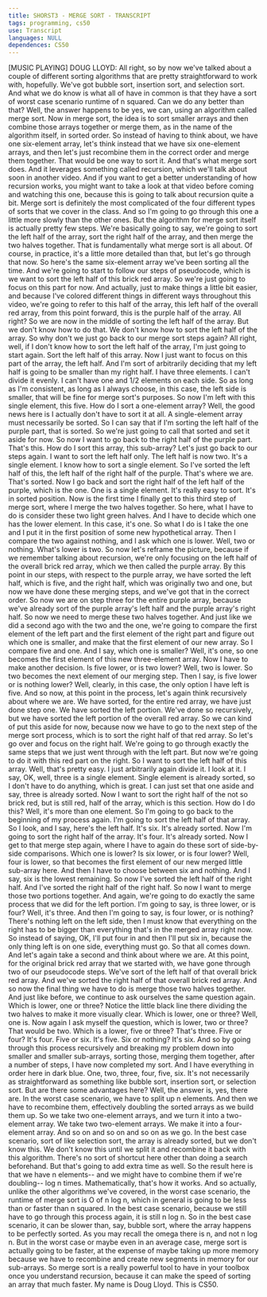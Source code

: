 ```yaml
---
title: SHORST3 - MERGE SORT - TRANSCRIPT
tags: programming, cs50
use: Transcript
languages: NULL
dependences: CS50
---
```


[MUSIC PLAYING] DOUG LLOYD: All right, so by now we've talked about a couple of different sorting algorithms that are pretty straightforward to work with, hopefully. We've got bubble sort, insertion sort, and selection sort. And what we do know is what all of have in common is that they have a sort of worst case scenario runtime of n squared. Can we do any better than that? Well, the answer happens to be yes, we can, using an algorithm called merge sort. Now in merge sort, the idea is to sort smaller arrays and then combine those arrays together or merge them, as in the name of the algorithm itself, in sorted order. So instead of having to think about, we have one six-element array, let's think instead that we have six one-element arrays, and then let's just recombine them in the correct order and merge them together. That would be one way to sort it. And that's what merge sort does. And it leverages something called recursion, which we'll talk about soon in another video. And if you want to get a better understanding of how recursion works, you might want to take a look at that video before coming and watching this one, because this is going to talk about recursion quite a bit. Merge sort is definitely the most complicated of the four different types of sorts that we cover in the class. And so I'm going to go through this one a little more slowly than the other ones. But the algorithm for merge sort itself is actually pretty few steps. We're basically going to say, we're going to sort the left half of the array, sort the right half of the array, and then merge the two halves together. That is fundamentally what merge sort is all about. Of course, in practice, it's a little more detailed than that, but let's go through that now. So here's the same six-element array we've been sorting all the time. And we're going to start to follow our steps of pseudocode, which is we want to sort the left half of this brick red array. So we're just going to focus on this part for now. And actually, just to make things a little bit easier, and because I've colored different things in different ways throughout this video, we're going to refer to this half of the array, this left half of the overall red array, from this point forward, this is the purple half of the array. All right? So we are now in the middle of sorting the left half of the array. But we don't know how to do that. We don't know how to sort the left half of the array. So why don't we just go back to our merge sort steps again? All right, well, if I don't know how to sort the left half of the array, I'm just going to start again. Sort the left half of this array. Now I just want to focus on this part of the array, the left half. And I'm sort of arbitrarily deciding that my left half is going to be smaller than my right half. I have three elements. I can't divide it evenly. I can't have one and 1/2 elements on each side. So as long as I'm consistent, as long as I always choose, in this case, the left side is smaller, that will be fine for merge sort's purposes. So now I'm left with this single element, this five. How do I sort a one-element array? Well, the good news here is I actually don't have to sort it at all. A single-element array must necessarily be sorted. So I can say that if I'm sorting the left half of the purple part, that is sorted. So we're just going to call that sorted and set it aside for now. So now I want to go back to the right half of the purple part. That's this. How do I sort this array, this sub-array? Let's just go back to our steps again. I want to sort the left half only. The left half is now two. It's a single element. I know how to sort a single element. So I've sorted the left half of this, the left half of the right half of the purple. That's where we are. That's sorted. Now I go back and sort the right half of the left half of the purple, which is the one. One is a single element. It's really easy to sort. It's in sorted position. Now is the first time I finally get to this third step of merge sort, where I merge the two halves together. So here, what I have to do is consider these two light green halves. And I have to decide which one has the lower element. In this case, it's one. So what I do is I take the one and I put it in the first position of some new hypothetical array. Then I compare the two against nothing, and I ask which one is lower. Well, two or nothing. What's lower is two. So now let's reframe the picture, because if we remember talking about recursion, we're only focusing on the left half of the overall brick red array, which we then called the purple array. By this point in our steps, with respect to the purple array, we have sorted the left half, which is five, and the right half, which was originally two and one, but now we have done these merging steps, and we've got that in the correct order. So now we are on step three for the entire purple array, because we've already sort of the purple array's left half and the purple array's right half. So now we need to merge these two halves together. And just like we did a second ago with the two and the one, we're going to compare the first element of the left part and the first element of the right part and figure out which one is smaller, and make that the first element of our new array. So I compare five and one. And I say, which one is smaller? Well, it's one, so one becomes the first element of this new three-element array. Now I have to make another decision. Is five lower, or is two lower? Well, two is lower. So two becomes the next element of our merging step. Then I say, is five lower or is nothing lower? Well, clearly, in this case, the only option I have left is five. And so now, at this point in the process, let's again think recursively about where we are. We have sorted, for the entire red array, we have just done step one. We have sorted the left portion. We've done so recursively, but we have sorted the left portion of the overall red array. So we can kind of put this aside for now, because now we have to go to the next step of the merge sort process, which is to sort the right half of that red array. So let's go over and focus on the right half. We're going to go through exactly the same steps that we just went through with the left part. But now we're going to do it with this red part on the right. So I want to sort the left half of this array. Well, that's pretty easy. I just arbitrarily again divide it. I look at it. I say, OK, well, three is a single element. Single element is already sorted, so I don't have to do anything, which is great. I can just set that one aside and say, three is already sorted. Now I want to sort the right half of the not so brick red, but is still red, half of the array, which is this section. How do I do this? Well, it's more than one element. So I'm going to go back to the beginning of my process again. I'm going to sort the left half of that array. So I look, and I say, here's the left half. It's six. It's already sorted. Now I'm going to sort the right half of the array. It's four. It's already sorted. Now I get to that merge step again, where I have to again do these sort of side-by-side comparisons. Which one is lower? Is six lower, or is four lower? Well, four is lower, so that becomes the first element of our new merged little sub-array here. And then I have to choose between six and nothing. And I say, six is the lowest remaining. So now I've sorted the left half of the right half. And I've sorted the right half of the right half. So now I want to merge those two portions together. And again, we're going to do exactly the same process that we did for the left portion. I'm going to say, is three lower, or is four? Well, it's three. And then I'm going to say, is four lower, or is nothing? There's nothing left on the left side, then I must know that everything on the right has to be bigger than everything that's in the merged array right now. So instead of saying, OK, I'll put four in and then I'll put six in, because the only thing left is on one side, everything must go. So that all comes down. And let's again take a second and think about where we are. At this point, for the original brick red array that we started with, we have gone through two of our pseudocode steps. We've sort of the left half of that overall brick red array. And we've sorted the right half of that overall brick red array. And so now the final thing we have to do is merge those two halves together. And just like before, we continue to ask ourselves the same question again. Which is lower, one or three? Notice the little black line there dividing the two halves to make it more visually clear. Which is lower, one or three? Well, one is. Now again I ask myself the question, which is lower, two or three? That would be two. Which is a lower, five or three? That's three. Five or four? It's four. Five or six. It's five. Six or nothing? It's six. And so by going through this process recursively and breaking my problem down into smaller and smaller sub-arrays, sorting those, merging them together, after a number of steps, I have now completed my sort. And I have everything in order here in dark blue. One, two, three, four, five, six. It's not necessarily as straightforward as something like bubble sort, insertion sort, or selection sort. But are there some advantages here? Well, the answer is, yes, there are. In the worst case scenario, we have to split up n elements. And then we have to recombine them, effectively doubling the sorted arrays as we build them up. So we take two one-element arrays, and we turn it into a two-element array. We take two two-element arrays. We make it into a four-element array. And so on and so on and so on as we go. In the best case scenario, sort of like selection sort, the array is already sorted, but we don't know this. We don't know this until we split it and recombine it back with this algorithm. There's no sort of shortcut here other than doing a search beforehand. But that's going to add extra time as well. So the result here is that we have n elements-- and we might have to combine them if we're doubling-- log n times. Mathematically, that's how it works. And so actually, unlike the other algorithms we've covered, in the worst case scenario, the runtime of merge sort is O of n log n, which in general is going to be less than or faster than n squared. In the best case scenario, because we still have to go through this process again, it is still n log n. So in the best case scenario, it can be slower than, say, bubble sort, where the array happens to be perfectly sorted. As you may recall the omega there is n, and not n log n. But in the worst case or maybe even in an average case, merge sort is actually going to be faster, at the expense of maybe taking up more memory because we have to recombine and create new segments in memory for our sub-arrays. So merge sort is a really powerful tool to have in your toolbox once you understand recursion, because it can make the speed of sorting an array that much faster. My name is Doug Lloyd. This is CS50. 